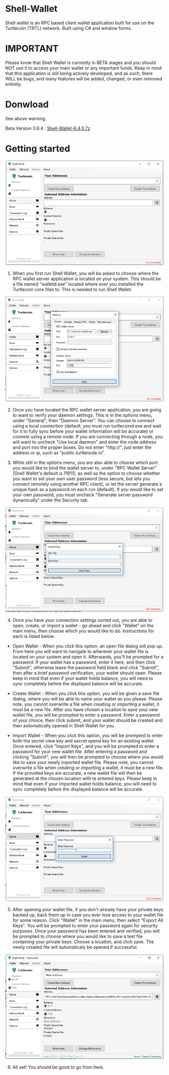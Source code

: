 # Shell-Wallet
Shell wallet is an RPC based client wallet application built for use on the Turtlecoin (TRTL) network.
Built using C# and window forms.

# IMPORTANT
Please know that Shell Wallet is currently in BETA stages and you should NOT use it to access your main wallet or any important funds. Keep in mind that this application is still being actively developed, and as such, there WILL be bugs, and many features will be added, changed, or even removed entirely.

# Donwload
See above warning.

Beta Version 0.6.4 : [Shell-Wallet-6.4.0.7z](https://github.com/BrandonT42/Shell-Wallet/raw/master/Binaries/Shell-Wallet-0.6.4.7z)

# Getting started

![Alt text](/Previews/Main.png?raw=true "Main Window")

1. When you first run Shell Wallet, you will be asked to choose where the RPC wallet server application is located on your system. This should be a file named "walletd.exe" located where ever you installed the Turtlecoin core files to. This is needed to run Shell Wallet.

![Alt_text](/Previews/Connectivity.png?raw=true "Connectivity")

2. Once you have located the RPC wallet server application, you are going to want to verify your daemon settings. This is in the options menu, under "General", then "Daemon Server". You can choose to connect using a local connection (default, you must run turtlecoind.exe and wait for it to fully sync before your wallet information will be accurate) or connest using a remote node. If you are connecting through a node, you will want to uncheck "Use local daemon" and enter the node address and port into  the proper boxes. Do not enter "http://", just enter the address or ip, such as "public.turtlenode.io".

3. While still in the options menu,  you are also able to choose which port you would like to bind the wallet server to, under "RPC Wallet Server" (Shell Wallet's default is 11911), as well as the option to choose whether you want to set your own user password (less secure, but lets you connect remotely using another RPC client), or let the server generate a unique hash as a password on each run (default). If you would like to set your own password, you must uncheck "Generate server password dynamically" under the Security tab.

![Alt_text](/Previews/Import.png?raw=true "Wallet Options")

4. Once you have your connection settings sorted out, you are able to open, create, or import a wallet - go ahead and click "Wallet" on the main menu, then choose which you would like to do. Instructions for each is listed below:

  * Open Wallet - When you click this option, an open file dialog will pop up. From here you will want to navigate to wherever your wallet file is located on your system and open it. Afterwards, you'll be prompted for a password. If your wallet has a password, enter it here, and then click "Submit", otherwise leave the password field blank and click "Submit", then after a brief password verification, your wallet should open. Please keep in mind that even if your wallet holds balance, you will need to sync completely before the displayed balance will be accurate.
  
  * Create Wallet - When you click this option, you will be given a save file dialog, where you will be able to name your wallet as you please. Please note, you cannot overwrite a file when creating or importing a wallet, it must be a new file. After you have chosen a location to save your new wallet file, you will be prompted to enter a password. Enter a password of your choice, then click submit, and your wallet should be created and then automatically opened in Shell Wallet for you.
  
  * Import Wallet - When you click this option, you will be prompted to enter both the secret view key and secret spend key for an existing wallet. Once entered, click "Import Keys", and you will be prompted to enter a password for your new wallet file. After entering a password and clicking "Submit", you will then be prompted to choose where you would like to save your newly imported wallet file. Please note, you cannot overwrite a file when creating or importing a wallet, it must be a new file. If the provided keys are accurate, a new wallet file will then be generated at the chosen location with te entered keys. Please keep in mind that even if your imported wallet holds balance, you will need to sync completely before the displayed balance will be accurate.
  
![Alt_text](/Previews/Password.png?raw=true "Password Prompt")

5. After opening your wallet file, if you don't already have your private keys backed up, back them up in case you ever lose access to your wallet file for some reason. Click "Wallet" in the main menu, then select "Export All Keys". You will be prompted to enter your password again for security purposes. Once your password has been entered and verified, you will be prompted to choose where you would like to save a text file containing your private keys. Choose a location, and click save. The newly created file will automaticaly be opened if successful.

![Alt_text](/Previews/InUse.png?raw=true "In Use")

6. All set! You should be good to go from here.
